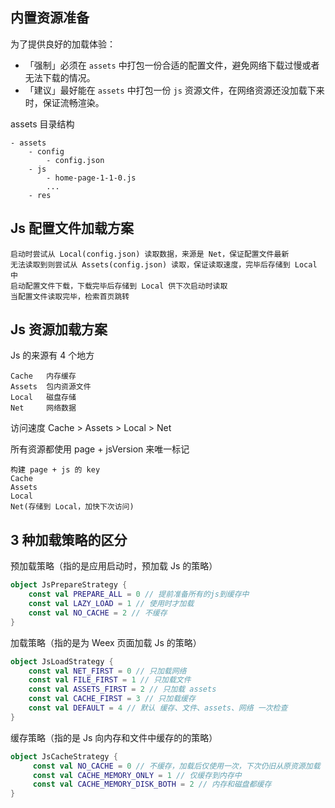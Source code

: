 

## 内置资源准备

为了提供良好的加载体验：

- 「强制」必须在 `assets` 中打包一份合适的配置文件，避免网络下载过慢或者无法下载的情况。
- 「建议」最好能在 `assets` 中打包一份 `js` 资源文件，在网络资源还没加载下来时，保证流畅渲染。

assets 目录结构

```
- assets
    - config
        - config.json
    - js
        - home-page-1-1-0.js
        ...
    - res
```

## Js 配置文件加载方案


```
启动时尝试从 Local(config.json) 读取数据，来源是 Net，保证配置文件最新
无法读取到则尝试从 Assets(config.json) 读取，保证读取速度，完毕后存储到 Local 中
启动配置文件下载，下载完毕后存储到 Local 供下次启动时读取
当配置文件读取完毕，检索首页跳转
```


## Js 资源加载方案

Js 的来源有 4 个地方

```
Cache   内存缓存
Assets  包内资源文件
Local   磁盘存储
Net     网络数据
```

访问速度 Cache > Assets > Local > Net

所有资源都使用 page + jsVersion 来唯一标记

```
构建 page + js 的 key
Cache
Assets
Local
Net(存储到 Local，加快下次访问)
```

## 3 种加载策略的区分

预加载策略（指的是应用启动时，预加载 Js 的策略）

```kotlin
object JsPrepareStrategy {
    const val PREPARE_ALL = 0 // 提前准备所有的js到缓存中
    const val LAZY_LOAD = 1 // 使用时才加载
    const val NO_CACHE = 2 // 不缓存
}
```


加载策略（指的是为 Weex 页面加载 Js 的策略）

```kotlin
object JsLoadStrategy {
    const val NET_FIRST = 0 // 只加载网络
    const val FILE_FIRST = 1 // 只加载文件
    const val ASSETS_FIRST = 2 // 只加载 assets
    const val CACHE_FIRST = 3 // 只加载缓存
    const val DEFAULT = 4 // 默认 缓存、文件、assets、网络 一次检查
}
```

缓存策略（指的是 Js 向内存和文件中缓存的的策略）

```kotlin
object JsCacheStrategy {
     const val NO_CACHE = 0 // 不缓存，加载后仅使用一次，下次仍旧从原资源加载
     const val CACHE_MEMORY_ONLY = 1 // 仅缓存到内存中
     const val CACHE_MEMORY_DISK_BOTH = 2 // 内存和磁盘都缓存
}
```
